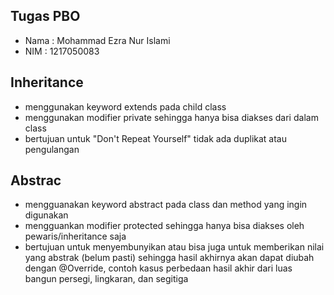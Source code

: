 ## Tugas PBO
- Nama : Mohammad Ezra Nur Islami
- NIM : 1217050083

## Inheritance
- menggunakan keyword extends pada child class
- menggunakan modifier private sehingga hanya bisa diakses dari dalam class
- bertujuan untuk "Don't Repeat Yourself" tidak ada duplikat atau pengulangan

## Abstrac
- mengguanakan keyword abstract pada class dan method yang ingin digunakan
- mengguankan modifier protected sehingga hanya bisa diakses oleh pewaris/inheritance saja
- bertujuan untuk menyembunyikan atau bisa juga untuk memberikan nilai yang abstrak (belum pasti) sehingga hasil akhirnya akan dapat diubah dengan @Override, contoh kasus perbedaan hasil akhir dari luas bangun persegi, lingkaran, dan segitiga
